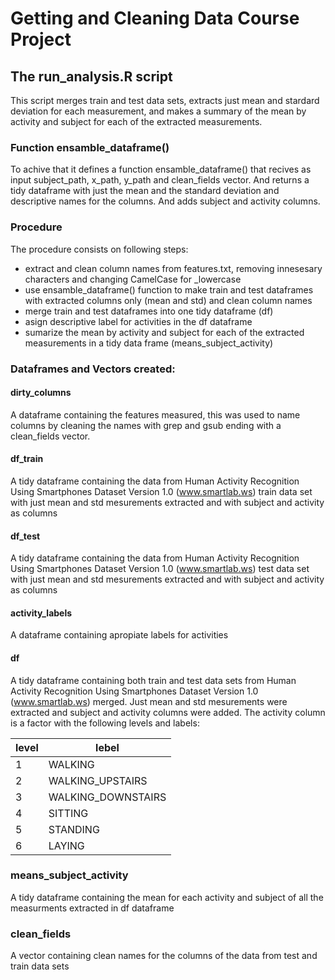 # Getting and Cleaning Data Course Project 

## The run_analysis.R script

This script merges train and test data sets, extracts just mean and stardard deviation for each measurement, and makes a summary of the mean by activity and subject for each of the extracted measurements.

### Function ensamble_dataframe()

To achive that it defines a function ensamble_dataframe() that recives as input subject_path, x_path, y_path and clean_fields vector. And returns a tidy dataframe with just the mean and the standard deviation and descriptive names for the columns. And adds subject and activity columns.

### Procedure

The procedure consists on following steps:
- extract and clean column names from features.txt, removing innesesary characters and changing CamelCase for _lowercase
- use ensamble_dataframe() function to make train and test dataframes with extracted columns only (mean and std) and clean column names
- merge train and test dataframes into one tidy dataframe (df)
- asign descriptive label for activities in the df dataframe
- sumarize the mean by activity and subject for each of the extracted measurements in a tidy data frame (means_subject_activity) 


### Dataframes and Vectors created: 

#### dirty_columns
A dataframe containing the features measured, this was used to name columns by cleaning the names with grep and gsub ending with a clean_fields vector.

#### df_train 
A tidy dataframe containing the data from Human Activity Recognition Using Smartphones Dataset
Version 1.0 (www.smartlab.ws) train data set with just mean and std mesurements extracted and with subject and activity as columns

#### df_test 
A tidy dataframe containing the data from Human Activity Recognition Using Smartphones Dataset
Version 1.0 (www.smartlab.ws) test data set with just mean and std mesurements extracted and with subject and activity as columns

#### activity_labels
A dataframe containing apropiate labels for activities

#### df
A tidy dataframe containing both train and test data sets from Human Activity Recognition Using Smartphones Dataset
Version 1.0 (www.smartlab.ws) merged. Just mean and std mesurements were extracted and subject and activity columns were added. The activity column is a factor with the following levels and labels:

level | lebel
-- | -- 
1 | WALKING
2 | WALKING_UPSTAIRS
3 | WALKING_DOWNSTAIRS
4 | SITTING
5 | STANDING
6 | LAYING




### means_subject_activity
A tidy dataframe containing the mean for each activity and subject of all the measurments extracted in df dataframe

### clean_fields
A vector containing clean names for the columns of the data from test and train data sets